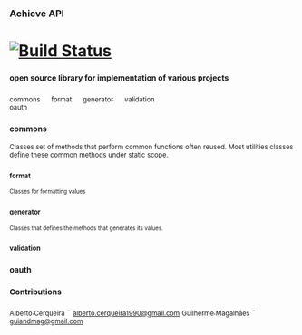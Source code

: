 ### Achieve API 
[![Build Status](https://travis-ci.org/AchieveMe/achieve-lib-api.svg?branch=master)](https://travis-ci.org/AchieveMe/achieve-lib-api)
=====================
### <sub>open source library for implementation of various projects</sub>

[<sub>commons</sub>](#commons)
&nbsp;&nbsp;&nbsp;&nbsp;[<sub>format</sub>](#format)
&nbsp;&nbsp;&nbsp;&nbsp;[<sub>generator</sub>](#generator)
&nbsp;&nbsp;&nbsp;&nbsp;[<sub>validation</sub>](#validation)  
[<sub>oauth</sub>](#oauth)  

### <sub>commons</sub>
<sub>Classes set of methods that perform common functions often reused. Most utilities classes define these common methods under static scope.</sub>

### <sub><sub>format</sub></sub>
<sub><sub>Classes for formatting values</sub></sub>

### <sub><sub>generator</sub></sub>
<sub><sub>Classes that defines the methods that generates its values.</sub></sub>

### <sub><sub>validation</sub></sub>
<sub><sub></sub></sub>

### <sub>oauth</sub>
<sub></sub>

### <sub>Contributions</sub>
[<sub>Alberto Cerqueira</sub>](https://github.com/albertocerqueira/ "Alberto Cerqueira") - <sub>alberto.cerqueira1990@gmail.com</sub>
[<sub>Guilherme Magalhães</sub>](https://github.com/guiandmag "Guilherme Magalhães") - <sub>guiandmag@gmail.com</sub>